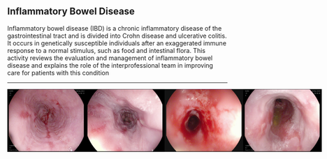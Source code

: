 
## Inflammatory Bowel Disease

Inflammatory bowel disease (IBD) is a chronic inflammatory disease of the gastrointestinal tract and is divided into Crohn disease and ulcerative colitis. It occurs in genetically susceptible individuals after an exaggerated immune response to a normal stimulus, such as food and intestinal flora. This activity reviews the evaluation and management of inflammatory bowel disease and explains the role of the interprofessional team in improving care for patients with this condition

---

<div style='display:flex;'>
  <img src="https://raw.githubusercontent.com/syeedsaquib/Inflammatory-Bowel-Disease-Detection-using-DCNN/main/Training%20data%20sample/Esophagitis_1.jpg" width="180" title="hover text">
  <img src="https://raw.githubusercontent.com/syeedsaquib/Inflammatory-Bowel-Disease-Detection-using-DCNN/main/Training%20data%20sample/Esophagitis_2.jpg" width="180" title="hover text">
  <img src="https://raw.githubusercontent.com/syeedsaquib/Inflammatory-Bowel-Disease-Detection-using-DCNN/main/Training%20data%20sample/Esophagitis_3.jpg" width="180" title="hover text">
  <img src="https://raw.githubusercontent.com/syeedsaquib/Inflammatory-Bowel-Disease-Detection-using-DCNN/main/Training%20data%20sample/Esophagitis_4.jpg" width="180" title="hover text">
</div>
